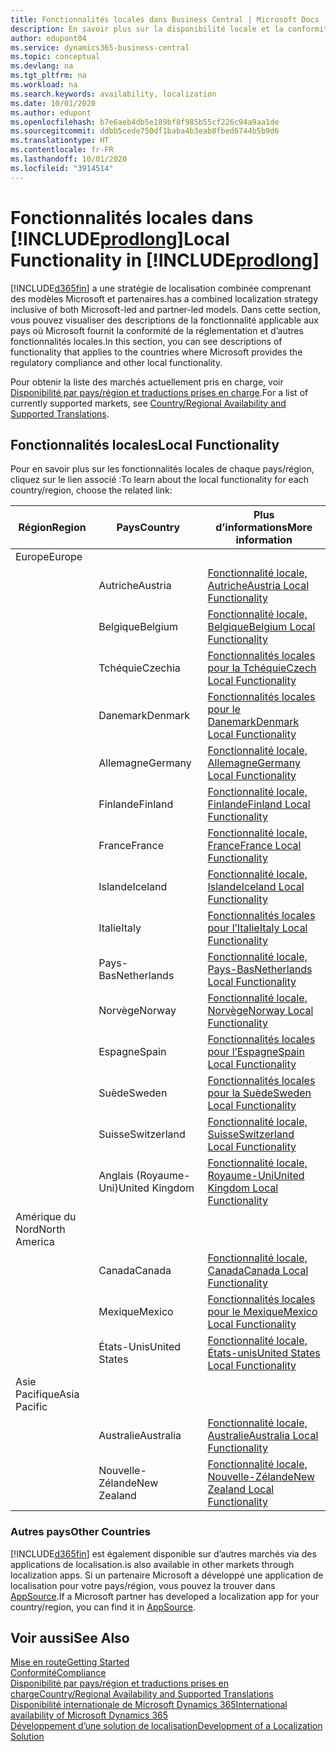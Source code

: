 ```yaml
---
title: Fonctionnalités locales dans Business Central | Microsoft Docs
description: En savoir plus sur la disponibilité locale et la conformité de la réglementation de Dynamics 365 Business Central.
author: edupont04
ms.service: dynamics365-business-central
ms.topic: conceptual
ms.devlang: na
ms.tgt_pltfrm: na
ms.workload: na
ms.search.keywords: availability, localization
ms.date: 10/01/2020
ms.author: edupont
ms.openlocfilehash: b7e6aeb4db5e189bf8f985b55cf226c94a9aa1de
ms.sourcegitcommit: ddbb5cede750df1baba4b3eab8fbed6744b5b9d6
ms.translationtype: HT
ms.contentlocale: fr-FR
ms.lasthandoff: 10/01/2020
ms.locfileid: "3914514"
---
```

# <a name="local-functionality-in-prodlong"></a><span data-ttu-id="7444b-103">Fonctionnalités locales dans [!INCLUDE[prodlong](includes/prodlong.md)]</span><span class="sxs-lookup"><span data-stu-id="7444b-103">Local Functionality in [!INCLUDE[prodlong](includes/prodlong.md)]</span></span>

[!INCLUDE[d365fin](includes/d365fin_md.md)] <span data-ttu-id="7444b-104">a une stratégie de localisation combinée comprenant des modèles Microsoft et partenaires.</span><span class="sxs-lookup"><span data-stu-id="7444b-104">has a combined localization strategy inclusive of both Microsoft-led and partner-led models.</span></span> <span data-ttu-id="7444b-105">Dans cette section, vous pouvez visualiser des descriptions de la fonctionnalité applicable aux pays où Microsoft fournit la conformité de la réglementation et d’autres fonctionnalités locales.</span><span class="sxs-lookup"><span data-stu-id="7444b-105">In this section, you can see descriptions of functionality that applies to the countries where Microsoft provides the regulatory compliance and other local functionality.</span></span>  

<span data-ttu-id="7444b-106">Pour obtenir la liste des marchés actuellement pris en charge, voir [Disponibilité par pays/région et traductions prises en charge](/dynamics365/business-central/dev-itpro/compliance/apptest-countries-and-translations?toc=/dynamics365/business-central/toc.json).</span><span class="sxs-lookup"><span data-stu-id="7444b-106">For a list of currently supported markets, see [Country/Regional Availability and Supported Translations](/dynamics365/business-central/dev-itpro/compliance/apptest-countries-and-translations?toc=/dynamics365/business-central/toc.json).</span></span>  

## <a name="local-functionality"></a><span data-ttu-id="7444b-107">Fonctionnalités locales</span><span class="sxs-lookup"><span data-stu-id="7444b-107">Local Functionality</span></span>

<span data-ttu-id="7444b-108">Pour en savoir plus sur les fonctionnalités locales de chaque pays/région, cliquez sur le lien associé :</span><span class="sxs-lookup"><span data-stu-id="7444b-108">To learn about the local functionality for each country/region, choose the related link:</span></span>

| <span data-ttu-id="7444b-109">Région</span><span class="sxs-lookup"><span data-stu-id="7444b-109">Region</span></span> | <span data-ttu-id="7444b-110">Pays</span><span class="sxs-lookup"><span data-stu-id="7444b-110">Country</span></span> | <span data-ttu-id="7444b-111">Plus d’informations</span><span class="sxs-lookup"><span data-stu-id="7444b-111">More information</span></span> |
| --- | --- |--- |
| <span data-ttu-id="7444b-112">Europe</span><span class="sxs-lookup"><span data-stu-id="7444b-112">Europe</span></span> |  | |
|        | <span data-ttu-id="7444b-113">Autriche</span><span class="sxs-lookup"><span data-stu-id="7444b-113">Austria</span></span> | [<span data-ttu-id="7444b-114">Fonctionnalité locale, Autriche</span><span class="sxs-lookup"><span data-stu-id="7444b-114">Austria Local Functionality</span></span>](localfunctionality/austria/austria-local-functionality.md) |
|        | <span data-ttu-id="7444b-115">Belgique</span><span class="sxs-lookup"><span data-stu-id="7444b-115">Belgium</span></span> | [<span data-ttu-id="7444b-116">Fonctionnalité locale, Belgique</span><span class="sxs-lookup"><span data-stu-id="7444b-116">Belgium Local Functionality</span></span>](localfunctionality/belgium/belgium-local-functionality.md) |
|        | <span data-ttu-id="7444b-117">Tchéquie</span><span class="sxs-lookup"><span data-stu-id="7444b-117">Czechia</span></span> | [<span data-ttu-id="7444b-118">Fonctionnalités locales pour la Tchéquie</span><span class="sxs-lookup"><span data-stu-id="7444b-118">Czech Local Functionality</span></span>](localfunctionality/czech/czech-local-functionality.md) |
|        | <span data-ttu-id="7444b-119">Danemark</span><span class="sxs-lookup"><span data-stu-id="7444b-119">Denmark</span></span> | [<span data-ttu-id="7444b-120">Fonctionnalités locales pour le Danemark</span><span class="sxs-lookup"><span data-stu-id="7444b-120">Denmark Local Functionality</span></span>](localfunctionality/denmark/denmark-local-functionality.md) |
|        | <span data-ttu-id="7444b-121">Allemagne</span><span class="sxs-lookup"><span data-stu-id="7444b-121">Germany</span></span> | [<span data-ttu-id="7444b-122">Fonctionnalité locale, Allemagne</span><span class="sxs-lookup"><span data-stu-id="7444b-122">Germany Local Functionality</span></span>](localfunctionality/germany/germany-local-functionality.md) |
|        | <span data-ttu-id="7444b-123">Finlande</span><span class="sxs-lookup"><span data-stu-id="7444b-123">Finland</span></span> | [<span data-ttu-id="7444b-124">Fonctionnalité locale, Finlande</span><span class="sxs-lookup"><span data-stu-id="7444b-124">Finland Local Functionality</span></span>](localfunctionality/finland/finland-local-functionality.md) |
|        | <span data-ttu-id="7444b-125">France</span><span class="sxs-lookup"><span data-stu-id="7444b-125">France</span></span> | [<span data-ttu-id="7444b-126">Fonctionnalité locale, France</span><span class="sxs-lookup"><span data-stu-id="7444b-126">France Local Functionality</span></span>](localfunctionality/france/france-local-functionality.md) |
|        | <span data-ttu-id="7444b-127">Islande</span><span class="sxs-lookup"><span data-stu-id="7444b-127">Iceland</span></span> | [<span data-ttu-id="7444b-128">Fonctionnalité locale, Islande</span><span class="sxs-lookup"><span data-stu-id="7444b-128">Iceland Local Functionality</span></span>](localfunctionality/iceland/iceland-local-functionality.md) |
|        | <span data-ttu-id="7444b-129">Italie</span><span class="sxs-lookup"><span data-stu-id="7444b-129">Italy</span></span> | [<span data-ttu-id="7444b-130">Fonctionnalités locales pour l’Italie</span><span class="sxs-lookup"><span data-stu-id="7444b-130">Italy Local Functionality</span></span>](localfunctionality/italy/italy-local-functionality.md) |
|        | <span data-ttu-id="7444b-131">Pays-Bas</span><span class="sxs-lookup"><span data-stu-id="7444b-131">Netherlands</span></span> | [<span data-ttu-id="7444b-132">Fonctionnalité locale, Pays-Bas</span><span class="sxs-lookup"><span data-stu-id="7444b-132">Netherlands Local Functionality</span></span>](localfunctionality/netherlands/netherlands-local-functionality.md) |
|        | <span data-ttu-id="7444b-133">Norvège</span><span class="sxs-lookup"><span data-stu-id="7444b-133">Norway</span></span> | [<span data-ttu-id="7444b-134">Fonctionnalité locale, Norvège</span><span class="sxs-lookup"><span data-stu-id="7444b-134">Norway Local Functionality</span></span>](localfunctionality/norway/norway-local-functionality.md) |
|        | <span data-ttu-id="7444b-135">Espagne</span><span class="sxs-lookup"><span data-stu-id="7444b-135">Spain</span></span> | [<span data-ttu-id="7444b-136">Fonctionnalités locales pour l’Espagne</span><span class="sxs-lookup"><span data-stu-id="7444b-136">Spain Local Functionality</span></span>](localfunctionality/spain/spain-local-functionality.md) |
|        | <span data-ttu-id="7444b-137">Suède</span><span class="sxs-lookup"><span data-stu-id="7444b-137">Sweden</span></span> | [<span data-ttu-id="7444b-138">Fonctionnalités locales pour la Suède</span><span class="sxs-lookup"><span data-stu-id="7444b-138">Sweden Local Functionality</span></span>](localfunctionality/sweden/sweden-local-functionality.md) |
|        | <span data-ttu-id="7444b-139">Suisse</span><span class="sxs-lookup"><span data-stu-id="7444b-139">Switzerland</span></span> | [<span data-ttu-id="7444b-140">Fonctionnalité locale, Suisse</span><span class="sxs-lookup"><span data-stu-id="7444b-140">Switzerland Local Functionality</span></span>](localfunctionality/switzerland/switzerland-local-functionality.md) |
|        | <span data-ttu-id="7444b-141">Anglais (Royaume-Uni)</span><span class="sxs-lookup"><span data-stu-id="7444b-141">United Kingdom</span></span> | [<span data-ttu-id="7444b-142">Fonctionnalité locale, Royaume-Uni</span><span class="sxs-lookup"><span data-stu-id="7444b-142">United Kingdom Local Functionality</span></span>](localfunctionality/unitedkingdom/united-kingdom-local-functionality.md) |
| <span data-ttu-id="7444b-143">Amérique du Nord</span><span class="sxs-lookup"><span data-stu-id="7444b-143">North America</span></span> |       |  |
|        | <span data-ttu-id="7444b-144">Canada</span><span class="sxs-lookup"><span data-stu-id="7444b-144">Canada</span></span>|[<span data-ttu-id="7444b-145">Fonctionnalité locale, Canada</span><span class="sxs-lookup"><span data-stu-id="7444b-145">Canada Local Functionality</span></span>](localfunctionality/canada/canada-local-functionality.md) |
|        | <span data-ttu-id="7444b-146">Mexique</span><span class="sxs-lookup"><span data-stu-id="7444b-146">Mexico</span></span> | [<span data-ttu-id="7444b-147">Fonctionnalités locales pour le Mexique</span><span class="sxs-lookup"><span data-stu-id="7444b-147">Mexico Local Functionality</span></span>](localfunctionality/mexico/mexico-local-functionality.md) |
|        | <span data-ttu-id="7444b-148">États-Unis</span><span class="sxs-lookup"><span data-stu-id="7444b-148">United States</span></span>|[<span data-ttu-id="7444b-149">Fonctionnalité locale, États-unis</span><span class="sxs-lookup"><span data-stu-id="7444b-149">United States Local Functionality</span></span>](localfunctionality/unitedstates/united-states-local-functionality.md) |
| <span data-ttu-id="7444b-150">Asie Pacifique</span><span class="sxs-lookup"><span data-stu-id="7444b-150">Asia Pacific</span></span> |       |  |
|        | <span data-ttu-id="7444b-151">Australie</span><span class="sxs-lookup"><span data-stu-id="7444b-151">Australia</span></span> | [<span data-ttu-id="7444b-152">Fonctionnalité locale, Australie</span><span class="sxs-lookup"><span data-stu-id="7444b-152">Australia Local Functionality</span></span>](localfunctionality/australia/australia-local-functionality.md) |
|        | <span data-ttu-id="7444b-153">Nouvelle-Zélande</span><span class="sxs-lookup"><span data-stu-id="7444b-153">New Zealand</span></span> | [<span data-ttu-id="7444b-154">Fonctionnalité locale, Nouvelle-Zélande</span><span class="sxs-lookup"><span data-stu-id="7444b-154">New Zealand Local Functionality</span></span>](localfunctionality/newzealand/new-zealand-local-functionality.md) |

### <a name="other-countries"></a><span data-ttu-id="7444b-155">Autres pays</span><span class="sxs-lookup"><span data-stu-id="7444b-155">Other Countries</span></span>

[!INCLUDE[d365fin](includes/d365fin_md.md)] <span data-ttu-id="7444b-156">est également disponible sur d’autres marchés via des applications de localisation.</span><span class="sxs-lookup"><span data-stu-id="7444b-156">is also available in other markets through localization apps.</span></span> <span data-ttu-id="7444b-157">Si un partenaire Microsoft a développé une application de localisation pour votre pays/région, vous pouvez la trouver dans [AppSource](https://go.microsoft.com/fwlink/?linkid=2081646).</span><span class="sxs-lookup"><span data-stu-id="7444b-157">If a Microsoft partner has developed a localization app for your country/region, you can find it in [AppSource](https://go.microsoft.com/fwlink/?linkid=2081646).</span></span>

## <a name="see-also"></a><span data-ttu-id="7444b-158">Voir aussi</span><span class="sxs-lookup"><span data-stu-id="7444b-158">See Also</span></span>

[<span data-ttu-id="7444b-159">Mise en route</span><span class="sxs-lookup"><span data-stu-id="7444b-159">Getting Started</span></span>](product-get-started.md)  
[<span data-ttu-id="7444b-160">Conformité</span><span class="sxs-lookup"><span data-stu-id="7444b-160">Compliance</span></span>](compliance/compliance-overview.md)  
[<span data-ttu-id="7444b-161">Disponibilité par pays/région et traductions prises en charge</span><span class="sxs-lookup"><span data-stu-id="7444b-161">Country/Regional Availability and Supported Translations</span></span>](/dynamics365/business-central/dev-itpro/compliance/apptest-countries-and-translations?toc=/dynamics365/business-central/toc.json)  
[<span data-ttu-id="7444b-162">Disponibilité internationale de Microsoft Dynamics 365</span><span class="sxs-lookup"><span data-stu-id="7444b-162">International availability of Microsoft Dynamics 365</span></span>](/dynamics365/get-started/availability)  
[<span data-ttu-id="7444b-163">Développement d’une solution de localisation</span><span class="sxs-lookup"><span data-stu-id="7444b-163">Development of a Localization Solution</span></span>](/dynamics365/business-central/dev-itpro/developer/readiness/readiness-develop-localization)  
